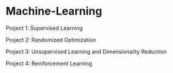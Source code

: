 # Machine-Learning
Project 1: Supervised Learning

Project 2: Randomized Optimization

Project 3: Unsupervised Learning and Dimensionality Reduction

Project 4: Reinforcement Learning
